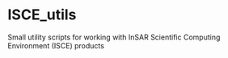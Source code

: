 # ISCE_utils
Small utility scripts for working with InSAR Scientific Computing Environment (ISCE) products
